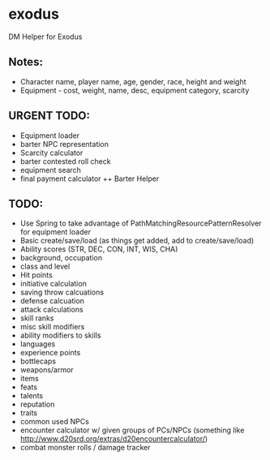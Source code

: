 # exodus
DM Helper for Exodus

## Notes:
+ Character name, player name, age, gender, race, height and weight
+ Equipment - cost, weight, name, desc, equipment category, scarcity

## URGENT TODO:
+ Equipment loader
+ barter NPC representation
+ Scarcity calculator
+ barter contested roll check
+ equipment search
+ final payment calculator
++ Barter Helper

## TODO:
- Use Spring to take advantage of PathMatchingResourcePatternResolver for equipment loader
- Basic create/save/load (as things get added, add to create/save/load)
- Ability scores (STR, DEC, CON, INT, WIS, CHA)
- background, occupation
- class and level
- Hit points
- initiative calculation
- saving throw calcuations
- defense calcuation
- attack calculations
- skill ranks
- misc skill modifiers
- ability modifiers to skills
- languages
- experience points
- bottlecaps
- weapons/armor
- items
- feats
- talents
- reputation
- traits
- common used NPCs
- encounter calculator w/ given groups of PCs/NPCs (something like http://www.d20srd.org/extras/d20encountercalculator/)
- combat monster rolls / damage tracker

